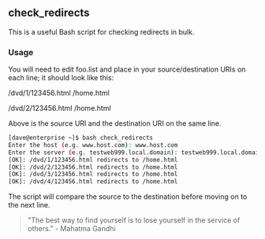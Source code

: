 ## check_redirects

This is a useful Bash script for checking redirects in bulk.

### Usage

You will need to edit foo.list and place in your source/destination URIs on each line; it should look like this:

/dvd/1/123456.html /home.html

/dvd/2/123456.html /home.html

Above is the source URI and the destination URI on the same line.

```bash
[dave@enterprise ~]$ bash check_redirects 
Enter the host (e.g. www.host.com): www.host.com
Enter the server (e.g. testweb999.local.domain): testweb999.local.domain
[OK]: /dvd/1/123456.html redirects to /home.html
[OK]: /dvd/2/123456.html redirects to /home.html
[OK]: /dvd/3/123456.html redirects to /home.html
[OK]: /dvd/4/123456.html redirects to /home.html
```

The script will compare the source to the destination before moving on to the next line.



> "The best way to find yourself is to lose yourself in the service of others." - Mahatma Gandhi
